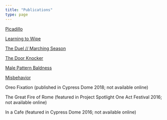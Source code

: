 ```yaml
---
title: "Publications"
type: page
---
```


[Picadillo](https://www.thedreadmachine.com/picadillo/)

[Learning to Wipe](https://thefuriousgazelle.com/2021/09/13/learning-to-wipe-by-christopher-luis-jorge/)

[The Duel // Marching Season](https://www.stoneboatwi.com/issue-11-1/luis-jorge)

[The Door Knocker](https://decodedpride.com/decoded-pride-issue-2-stories-being-released-now-and-throughout-pride/)

[Male Pattern Baldness](https://open.spotify.com/episode/35WusbrFfrIYccceEdxd44)

[Misbehavior](https://www.acentosreview.com/august2019/misbehavior-by-christopher.html)

Oreo Fixation (published in Cypress Dome 2018; not available online)

The Great Fire of Rome (featured in Project Spotlight One Act Festival 2016; not available online)

In a Cafe (featured in Cypress Dome 2016; not available online)

